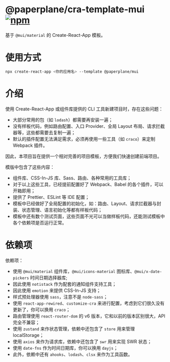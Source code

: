 # @paperplane/cra-template-mui [![npm](https://img.shields.io/npm/v/@paperplane/cra-template-mui)](https://www.npmjs.com/package/@paperplane/cra-template-mui)

基于 `@mui/material` 的 Create-React-App 模板。 

# 使用方式

```bash
npx create-react-app <你的应用名> --template @paperplane/mui
```

# 介绍

使用 Create-React-App 或组件库提供的 CLI 工具新建项目时，存在这些问题：

- 大部分常用的包（如 `lodash`）都需要再安装一遍；
- 没有样板代码，例如路由配置、入口 Provider、全局 Layout 布局、请求拦截器等，这些都需要去复制一遍；
- 默认的插件配置无法满足需求，必须再使用一些工具（如 `craco`）来定制 Webpack 插件。

因此，本项目旨在提供一个相对完善的项目模板，方便我们快速创建前端项目。

模版中包含了这些内容：

- 组件库、CSS-In-JS 库、Sass、路由、各种常用的工具库；
- 对于以上这些工具，已经提前配置好了 Webpack、Babel 的各个插件，可以开箱即用；
- 提供了 Prettier、ESLint 等 IDE 配置；
- 模板中已经做好了全局配置的初始化，如：路由、Layout、请求拦截器与封装、状态管理、语言初始化等都有样板代码；
- 模板中还有数个测试页面，这些页面不光可以当做样板代码，还能测试模板中各个依赖项是否运行正常。

# 依赖项

依赖项：

- 使用 `@mui/material` 组件库，`@mui/icons-material` 图标库、`@mui/x-date-pickers` 时间日期选择器库;
- 因此使用 `notistack` 作为配套的通知组件支持工具；
- 因此使用 `emotion` 来提供 CSS-In-JS 支持；
- 样式预处理器使用 `sass`，注意不是 `node-sass`；
- 使用 `react-app-rewired`、`customize-cra` 来进行配置，考虑到它们很久没有更新了，你可以换用 `craco`；
- 路由管理使用 `react-router-dom` 的 v6 版本，它和以前的版本区别很大，API 完全不兼容；
- 使用 `zustand` 来作状态管理，依赖中还包含了 `store` 用来管理 localStorage；
- 使用 `axios` 来作为请求库，依赖中还包含了 `swr` 用来实现 SWR 状态；
- 使用 `date-fns` 作为时间日期库，你可以换用 `dayjs`；
- 此外，依赖中还有 `ahooks`、`lodash`、`clsx` 来作为工具函数。

